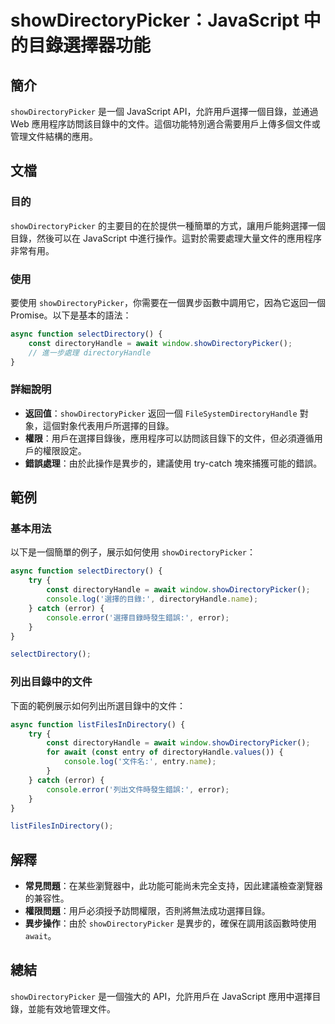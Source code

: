 <!--
Meta Description: # showDirectoryPicker：JavaScript 中的目錄選擇器功能 ## 簡介 `showDirectoryPicker` 是一個 JavaScript API，允許用戶選擇一個目錄，並通過 Web 應用程序訪問該目錄中的文件。這個功能特別適合需要用戶上傳多個文件或管理文件結構的應...
Meta Keywords: showdirectorypicker, javascript, directoryhandle, error, await
-->

# showDirectoryPicker：JavaScript 中的目錄選擇器功能

## 簡介
`showDirectoryPicker` 是一個 JavaScript API，允許用戶選擇一個目錄，並通過 Web 應用程序訪問該目錄中的文件。這個功能特別適合需要用戶上傳多個文件或管理文件結構的應用。

## 文檔

### 目的
`showDirectoryPicker` 的主要目的在於提供一種簡單的方式，讓用戶能夠選擇一個目錄，然後可以在 JavaScript 中進行操作。這對於需要處理大量文件的應用程序非常有用。

### 使用
要使用 `showDirectoryPicker`，你需要在一個異步函數中調用它，因為它返回一個 Promise。以下是基本的語法：

```javascript
async function selectDirectory() {
    const directoryHandle = await window.showDirectoryPicker();
    // 進一步處理 directoryHandle
}
```

### 詳細說明
- **返回值**：`showDirectoryPicker` 返回一個 `FileSystemDirectoryHandle` 對象，這個對象代表用戶所選擇的目錄。
- **權限**：用戶在選擇目錄後，應用程序可以訪問該目錄下的文件，但必須遵循用戶的權限設定。
- **錯誤處理**：由於此操作是異步的，建議使用 try-catch 塊來捕獲可能的錯誤。

## 範例

### 基本用法
以下是一個簡單的例子，展示如何使用 `showDirectoryPicker`：

```javascript
async function selectDirectory() {
    try {
        const directoryHandle = await window.showDirectoryPicker();
        console.log('選擇的目錄:', directoryHandle.name);
    } catch (error) {
        console.error('選擇目錄時發生錯誤:', error);
    }
}

selectDirectory();
```

### 列出目錄中的文件
下面的範例展示如何列出所選目錄中的文件：

```javascript
async function listFilesInDirectory() {
    try {
        const directoryHandle = await window.showDirectoryPicker();
        for await (const entry of directoryHandle.values()) {
            console.log('文件名:', entry.name);
        }
    } catch (error) {
        console.error('列出文件時發生錯誤:', error);
    }
}

listFilesInDirectory();
```

## 解釋
- **常見問題**：在某些瀏覽器中，此功能可能尚未完全支持，因此建議檢查瀏覽器的兼容性。
- **權限問題**：用戶必須授予訪問權限，否則將無法成功選擇目錄。
- **異步操作**：由於 `showDirectoryPicker` 是異步的，確保在調用該函數時使用 `await`。

## 總結
`showDirectoryPicker` 是一個強大的 API，允許用戶在 JavaScript 應用中選擇目錄，並能有效地管理文件。
